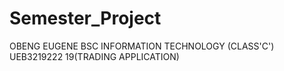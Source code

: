 # Semester_Project
OBENG EUGENE
BSC INFORMATION TECHNOLOGY (CLASS'C')
UEB3219222
19(TRADING APPLICATION)
